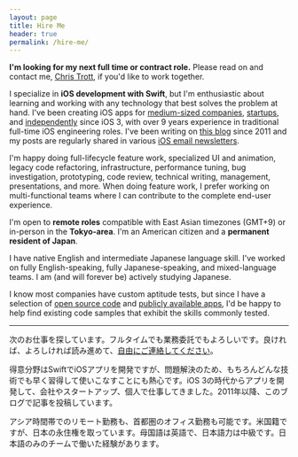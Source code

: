 ```yaml
---
layout: page
title: Hire Me
header: true
permalink: /hire-me/
---
```


**I'm looking for my next full time or contract role.** Please read on and contact me, [Chris Trott](mailto:chris@twocentstudios.com), if you'd like to work together.

I specialize in **iOS development with Swift**, but I'm enthusiastic about learning and working with any technology that best solves the problem at hand. I've been creating iOS apps for [medium-sized companies](/2023/10/18/cookpad-retrospective/), [startups](/2015/11/03/timehop-a-retrospective/), and [independently](/portfolio/) since iOS 3, with over 9 years experience in traditional full-time iOS engineering roles. I've been writing on [this blog](/blog) since 2011 and my posts are regularly shared in various [iOS email newsletters](https://iosdevweekly.com/issues/716/).

I'm happy doing full-lifecycle feature work, specialized UI and animation, legacy code refactoring, infrastructure, performance tuning, bug investigation, prototyping, code review, technical writing, management, presentations, and more. When doing feature work, I prefer working on multi-functional teams where I can contribute to the complete end-user experience.

I'm open to **remote roles** compatible with East Asian timezones (GMT+9) or in-person in the **Tokyo-area**. I'm an American citizen and a **permanent resident of Japan**. 

I have native English and intermediate Japanese language skill. I've worked on fully English-speaking, fully Japanese-speaking, and mixed-language teams. I am (and will forever be) actively studying Japanese.

I know most companies have custom aptitude tests, but since I have a selection of [open source code](https://github.com/twocentstudios) and [publicly available apps](https://apps.apple.com/us/developer/twocentstudios/id325347285), I'd be happy to help find existing code samples that exhibit the skills commonly tested.

---

次のお仕事を探しています。フルタイムでも業務委託でもよろしいです。良ければ、よろしければ読み進めて、[自由にご連絡してください](mailto:chris@twocentstudios.com)。

得意分野はSwiftでiOSアプリを開発ですが、問題解決のため、もちろんどんな技術でも早く習得して使いこなすことにも熱心です。iOS 3の時代からアプリを開発して、会社やスタートアップ、個人で仕事してきました。2011年以降、このブログで記事を投稿しています。

アシア時間帯でのリモート勤務も、首都圏のオフィス勤務も可能です。米国籍ですが、日本の永住権を取っています。母国語は英語で、日本語力は中級です。日本語のみのチームで働いた経験があります。
